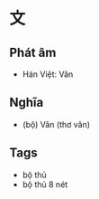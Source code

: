 # 文

## Phát âm
* Hán Việt: Văn

## Nghĩa
* (bộ) Văn (thơ văn)

## Tags
* bộ thủ
* bộ thủ 8 nét

<script>window.HANZI_FIELD='文';</script>